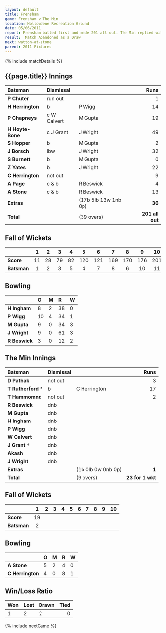 ```yaml
---
layout: default
title: Frensham
game: Frensham v The Min
location: Hollowdene Recreation Ground
date: 05/06/2011
report: Frensham batted first and made 201 all out. The Min replied with 23 for 1 wkt when rain stopped play
result:  Match Abandoned as a Draw
next: watton-at-stone
parent: 2011 Fixtures
---
```


{% include matchDetails %}

## {{page.title}} Innings

| Batsman | Dismissal |  | Runs |
|:---|:---|---|---:|
| **P Chuter** | run out |  | 1 |
| **H Herrington** | b | P Wigg | 14 |
| **P Chapneys** | c W Calvert | M Gupta | 19 |
| **H Hoyte-Bone** | c J Grant | J Wright | 49 |
| **S Hopper** | b | M Gupta | 2 |
| **J Borsch** | lbw | J Wright | 32 |
| **S Burnett** | b | M Gupta | 0 |
| **Z Yates** | b | J Wright | 22 |
| **C Herrington** | not out |  | 9 |
| **A Page** | c & b | R Beswick | 4 |
| **A Stone** | c & b | R Beswick | 13 |
| **Extras** | | (17b 5lb 13w 1nb 0p) | **36** |
| **Total** | | (39 overs) | **201 all out** |

## Fall of Wickets

| | 1 | 2 | 3 | 4 | 5 | 6 | 7 | 8 | 9 | 10 |
|---|:---:|:---:|:---:|:---:|:---:|:---:|:---:|:---:|:---:|:---:|
| **Score** | 11 | 28 | 79 | 82 | 120 | 121 | 169 | 170 | 176 | 201 |
| **Batsman** | 1 | 2 | 3 | 5 | 4 | 7 | 8 | 6 | 10 | 11 |

## Bowling

| | O | M | R | W |
|---|:---|:---|:---|:---|
| **H Ingham** | 8 | 2 | 38 | 0 |
| **P Wigg** | 10 | 4 | 34 | 1 |
| **M Gupta** | 9 | 0 | 34 | 3 |
| **J Wright** | 9 | 0 | 61 | 3 |
| **R Beswick** | 3 | 0 | 12 | 2 |

## The Min Innings

| Batsman | Dismissal |  | Runs |
|:---|:---|---|---:|
| **D Pathak** | not out |  | 3 |
| **T Rutherford &#42;** | b | C Herrington | 17 |
| **T Hammomnd** | not out |  | 2 |
| **R Beswick** | dnb |  |  |
| **M Gupta** | dnb |  |  |
| **H Ingham** | dnb |  |  |
| **P Wigg** | dnb |  |  |
| **W Calvert** | dnb |  |  |
| **J Grant &#8224;** | dnb |  |  |
| **Akash** | dnb |  |  |
| **J Wright** | dnb |  |  |
| **Extras** | | (1b 0lb 0w 0nb 0p) | **1** |
| **Total** | | (9 overs) | **23 for 1 wkt** |

## Fall of Wickets

| | 1 | 2 | 3 | 4 | 5 | 6 | 7 | 8 | 9 | 10 |
|---|:---:|:---:|:---:|:---:|:---:|:---:|:---:|:---:|:---:|:---:|
| **Score** | 19 |  |  |  |  |  |  |  |  |  |
| **Batsman** | 2 |  |  |  |  |  |  |  |  |  |

## Bowling

| | O | M | R | W |
|---|:---|:---|:---|:---|
| **A Stone** | 5 | 2 | 4 | 0 |
| **C Herrington** | 4 | 0 | 8 | 1 |

## Win/Loss Ratio

| Won | Lost | Drawn | Tied |
|:---|:---|:---|---:|
| 1 | 2 | 2 | 0 |

{% include nextGame %}